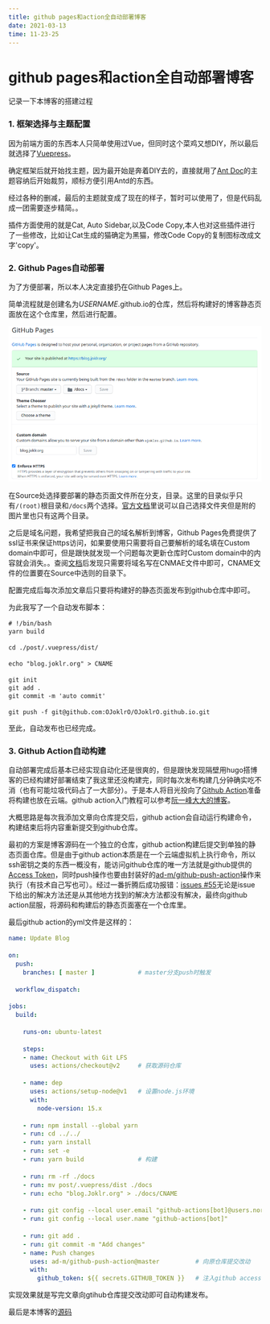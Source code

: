 ```yaml
---
title: github pages和action全自动部署博客
date: 2021-03-13
time: 11-23-25
---
```


# github pages和action全自动部署博客

记录一下本博客的搭建过程

### 1. 框架选择与主题配置

因为前端方面的东西本人只简单使用过Vue，但同时这个菜鸡又想DIY，所以最后就选择了[Vuepress](https://vuepress.vuejs.org/)。

确定框架后就开始找主题，因为最开始是奔着DIY去的，直接就用了[Ant Doc](https://antdocs.seeyoz.cn/)的主题容纳后开始裁剪，顺标方便引用Antd的东西。

经过各种的删减，最后的主题就变成了现在的样子，暂时可以使用了，但是代码乱成一团需要逐步精简。。

插件方面使用的就是Cat, Auto Sidebar,以及Code Copy,本人也对这些插件进行了一些修改，比如让Cat生成的猫确定为黑猫，修改Code Copy的复制图标改成文字'copy'。

### 2. Github Pages自动部署

为了方便部署，所以本人决定直接扔在Github Pages上。

简单流程就是创建名为*USERNAME*.github.io的仓库，然后将构建好的博客静态页面放在这个仓库里，然后进行配置。

![](../pictures/PagesAndAction/1.png)

在Source处选择要部署的静态页面文件所在分支，目录。这里的目录似乎只有`/(root)`根目录和`/docs`两个选择。[官方文档](https://docs.github.com/en/github/working-with-github-pages/configuring-a-publishing-source-for-your-github-pages-site)里说可以自己选择文件夹但是附的图片里也只有这两个目录。

之后是域名问题，我希望把我自己的域名解析到博客，Github Pages免费提供了ssl证书来保证https访问，如果要使用只需要将自己要解析的域名填在Custom domain中即可，但是跟快就发现一个问题每次更新仓库时Custom domain中的内容就会消失。。查阅[文档](https://docs.github.com/en/github/working-with-github-pages/managing-a-custom-domain-for-your-github-pages-site)后发现只需要将域名写在CNMAE文件中即可，CNAME文件的位置要在Source中选则的目录下。



配置完成后每次添加文章后只要将构建好的静态页面发布到github仓库中即可。

为此我写了一个自动发布脚本：

```shell
# !/bin/bash
yarn build

cd ./post/.vuepress/dist/

echo "blog.joklr.org" > CNAME

git init
git add .
git commit -m 'auto commit'

git push -f git@github.com:OJoklrO/OJoklrO.github.io.git
```

至此，自动发布也已经完成。



### 3. Github Action自动构建

自动部署完成后基本已经实现自动化还是很爽的，但是跟快发现隔壁用hugo搭博客的已经构建好部署结束了我这里还没构建完，同时每次发布构建几分钟确实吃不消（也有可能垃圾代码占了一大部分）。于是本人将目光投向了[Github Action](https://docs.github.com/en/actions)准备将构建也放在云端。github action入门教程可以参考[阮一峰大大的博客](http://www.ruanyifeng.com/blog/2019/09/getting-started-with-github-actions.html)。

大概思路是每次我添加文章向仓库提交后，github action会自动运行构建命令，构建结束后将内容重新提交到github仓库。

最初的方案是博客源码在一个独立的仓库，github action构建后提交到单独的静态页面仓库。但是由于github action本质是在一个云端虚拟机上执行命令，所以ssh密钥之类的东西一概没有，能访问github仓库的唯一方法就是github提供的[Access Token](https://github.com/settings/tokens)，同时push操作也要由封装好的[ad-m/github-push-action](https://github.com/marketplace/actions/github-push)操作来执行（有技术自己写也可）。经过一番折腾后成功报错：[issues #55](https://github.com/ad-m/github-push-action/issues/55)无论是issue下给出的解决方法还是从其他地方找到的解决方法都没有解决，最终向github action屈服，将源码和构建后的静态页面塞在一个仓库里。

最后github action的yml文件是这样的：

```yml
name: Update Blog

on:
  push:
    branches: [ master ]  			# master分支push时触发

  workflow_dispatch:

jobs:
  build:

    runs-on: ubuntu-latest

    steps: 
    - name: Checkout with Git LFS
      uses: actions/checkout@v2   	# 获取源码仓库
      
    - name: dep
      uses: actions/setup-node@v1	# 设置node.js环境
      with:
        node-version: 15.x
        
    - run: npm install --global yarn
    - run: cd ../../
    - run: yarn install
    - run: set -e
    - run: yarn build				# 构建
    
    - run: rm -rf ./docs
    - run: mv post/.vuepress/dist ./docs
    - run: echo "blog.Joklr.org" > ./docs/CNAME
    
    - run: git config --local user.email "github-actions[bot]@users.noreply.github.com"
    - run: git config --local user.name "github-actions[bot]"

    - run: git add .
    - run: git commit -m "Add changes"
    - name: Push changes
      uses: ad-m/github-push-action@master			# 向原仓库提交改动
      with:
        github_token: ${{ secrets.GITHUB_TOKEN }}	# 注入github access token
```

实现效果就是写完文章向gtihub仓库提交改动即可自动构建发布。

最后是本博客的[源码](https://github.com/OJoklrO/OJoklrO.github.io)

